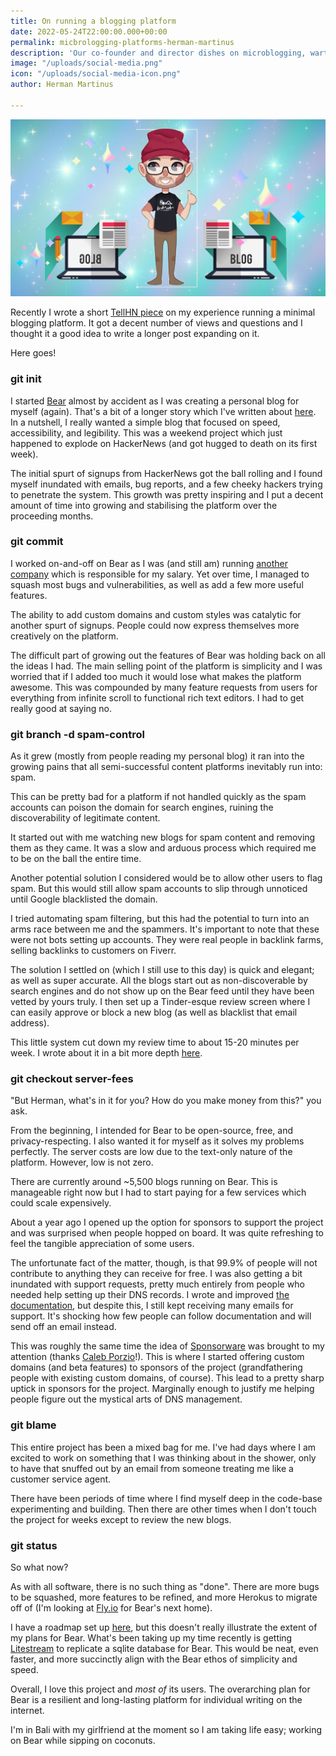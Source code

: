 ```yaml
---
title: On running a blogging platform
date: 2022-05-24T22:00:00.000+00:00
permalink: micbrologging-platforms-herman-martinus
description: 'Our co-founder and director dishes on microblogging, warts and all. '
image: "/uploads/social-media.png"
icon: "/uploads/social-media-icon.png"
author: Herman Martinus

---
```

![](/uploads/social-media.png)

Recently I wrote a short [TellHN piece](https://news.ycombinator.com/item?id=31233600) on my experience running a minimal blogging platform. It got a decent number of views and questions and I thought it a good idea to write a longer post expanding on it.

Here goes!

### git init

I started [Bear](https://bearblog.dev/) almost by accident as I was creating a personal blog for myself (again). That's a bit of a longer story which I've written about [here](https://herman.bearblog.dev/the-hacker-news-hug/). In a nutshell, I really wanted a simple blog that focused on speed, accessibility, and legibility. This was a weekend project which just happened to explode on HackerNews (and got hugged to death on its first week).

The initial spurt of signups from HackerNews got the ball rolling and I found myself inundated with emails, bug reports, and a few cheeky hackers trying to penetrate the system. This growth was pretty inspiring and I put a decent amount of time into growing and stabilising the platform over the proceeding months.

### git commit

I worked on-and-off on Bear as I was (and still am) running [another company](https://justsketch.me/) which is responsible for my salary. Yet over time, I managed to squash most bugs and vulnerabilities, as well as add a few more useful features.

The ability to add custom domains and custom styles was catalytic for another spurt of signups. People could now express themselves more creatively on the platform.

The difficult part of growing out the features of Bear was holding back on all the ideas I had. The main selling point of the platform is simplicity and I was worried that if I added too much it would lose what makes the platform awesome. This was compounded by many feature requests from users for everything from infinite scroll to functional rich text editors. I had to get really good at saying no.

### git branch -d spam-control

As it grew (mostly from people reading my personal blog) it ran into the growing pains that all semi-successful content platforms inevitably run into: spam.

This can be pretty bad for a platform if not handled quickly as the spam accounts can poison the domain for search engines, ruining the discoverability of legitimate content.

It started out with me watching new blogs for spam content and removing them as they came. It was a slow and arduous process which required me to be on the ball the entire time.

Another potential solution I considered would be to allow other users to flag spam. But this would still allow spam accounts to slip through unnoticed until Google blacklisted the domain.

I tried automating spam filtering, but this had the potential to turn into an arms race between me and the spammers. It's important to note that these were not bots setting up accounts. They were real people in backlink farms, selling backlinks to customers on Fiverr.

The solution I settled on (which I still use to this day) is quick and elegant; as well as super accurate. All the blogs start out as non-discoverable by search engines and do not show up on the Bear feed until they have been vetted by yours truly. I then set up a Tinder-esque review screen where I can easily approve or block a new blog (as well as blacklist that email address).

This little system cut down my review time to about 15-20 minutes per week. I wrote about it in a bit more depth [here](https://herman.bearblog.dev/5-hours-to-15-minutes/).

### git checkout server-fees

"But Herman, what's in it for you? How do you make money from this?" you ask.

From the beginning, I intended for Bear to be open-source, free, and privacy-respecting. I also wanted it for myself as it solves my problems perfectly. The server costs are low due to the text-only nature of the platform. However, low is not zero.

There are currently around \~5,500 blogs running on Bear. This is manageable right now but I had to start paying for a few services which could scale expensively.

About a year ago I opened up the option for sponsors to support the project and was surprised when people hopped on board. It was quite refreshing to feel the tangible appreciation of some users.

The unfortunate fact of the matter, though, is that 99.9% of people will not contribute to anything they can receive for free. I was also getting a bit inundated with support requests, pretty much entirely from people who needed help setting up their DNS records. I wrote and improved [the documentation](https://github.com/HermanMartinus/bearblog/wiki/Custom-domains), but despite this, I still kept receiving many emails for support. It's shocking how few people can follow documentation and will send off an email instead.

This was roughly the same time the idea of [Sponsorware](https://github.com/sponsorware/docs) was brought to my attention (thanks [Caleb Porzio](https://calebporzio.com/i-just-hit-dollar-100000yr-on-github-sponsors-heres-how-i-did-it)!). This is where I started offering custom domains (and beta features) to sponsors of the project (grandfathering people with existing custom domains, of course). This lead to a pretty sharp uptick in sponsors for the project. Marginally enough to justify me helping people figure out the mystical arts of DNS management.

### git blame

This entire project has been a mixed bag for me. I've had days where I am excited to work on something that I was thinking about in the shower, only to have that snuffed out by an email from someone treating me like a customer service agent.

There have been periods of time where I find myself deep in the code-base experimenting and building. Then there are other times when I don't touch the project for weeks except to review the new blogs.

### git status

So what now?

As with all software, there is no such thing as "done". There are more bugs to be squashed, more features to be refined, and more Herokus to migrate off of (I'm looking at [Fly.io](https://fly.io/) for Bear's next home).

I have a roadmap set up [here](https://github.com/HermanMartinus/bearblog/wiki/Roadmap), but this doesn't really illustrate the extent of my plans for Bear. What's been taking up my time recently is getting [Litestream](https://litestream.io/) to replicate a sqlite database for Bear. This would be neat, even faster, and more succinctly align with the Bear ethos of simplicity and speed.

Overall, I love this project and _most of_ its users. The overarching plan for Bear is a resilient and long-lasting platform for individual writing on the internet.

I'm in Bali with my girlfriend at the moment so I am taking life easy; working on Bear while sipping on coconuts.